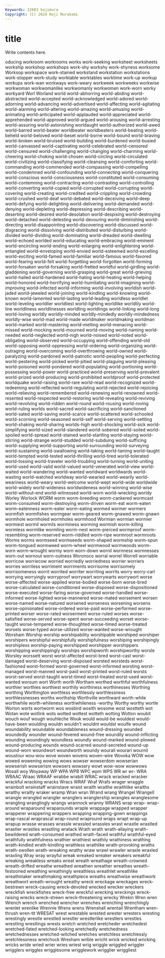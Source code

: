 ```yaml
---
Keywords: 22683 kojimura
Copyright: (C) 2024 Koji Murakami
---
```


# title

Write contents here.



oducing workroom workrooms works work-seeking worksheet
worksheets workship workshop workshops work-shy workshy work-shyness worksome Worksop workspace
work-stained workstand workstation workstations work-stopper work-study worktable worktables worktime work-up
workup workups work-wan workways work-weary workweek workweeks workwise workwoman workwomanlike
workwomanly workwomen work-worn worky workyard Worl Worland world world-abhorring world-abiding
world-abstracted world-accepted world-acknowledged world-adored world-adorning world-advancing world-advertised world-affecting world-agitating world-alarming
world-altering world-amazing world-amusing world-animating world-anticipated world-applauded world-appreciated world-apprehended world-approved world-argued
world-arousing world-arresting world-assuring world-astonishing worldaught world-authorized world-awed world-barred world-beater worldbeater
worldbeaters world-beating world-beheld world-beloved world-beset world-borne world-bound world-braving world-broken world-bruised
world-building world-burdened world-busied world-canvassed world-captivating world-celebrated world-censored world-censured world-challenging world-changing
world-charming world-cheering world-choking world-chosen world-circling world-circulated world-civilizing world-classifying world-cleansing world-comforting
world-commanding world-commended world-compassing world-compelling world-condemned world-confounding world-connecting world-conquering world-conscious world-consciousness
world-constituted world-consuming world-contemning world-contracting world-contrasting world-controlling world-converting world-copied world-corrupted world-corrupting
world-covering world-creating world-credited world-crippling world-crowding world-crushed world-deaf world-debated world-deceiving world-deep
world-defying world-delighting world-delivering world-demanded world-denying world-depleting world-depressing world-describing world-deserting world-desired
world-desolation world-despising world-destroying world-detached world-detesting world-devouring world-diminishing world-directing world-disappointing world-discovering
world-discussed world-disgracing world-dissolving world-distributed world-disturbing world-divided world-dividing world-dominating world-dreaded world-dwelling
world-echoed worlded world-educating world-embracing world-eminent world-encircling world-ending world-enlarging world-enlightening world-entangled
world-enveloping world-envied world-esteemed world-excelling world-exciting world-famed world-familiar world-famous world-favored world-fearing
world-felt world-forgetting world-forgotten world-forming world-forsaken world-forsaking world-fretted worldful world-girdling world-gladdening
world-governing world-grasping world-great world-grieving world-hailed world-hardened world-hating world-heating world-helping world-honored
world-horrifying world-humiliating world-imagining world-improving world-infected world-informing world-involving worldish world-jaded world-jeweled
world-joining world-kindling world-knowing world-known world-lamented world-lasting world-leading worldless worldlet world-leveling
worldlier worldliest world-lighting worldlike worldlily world-line worldliness worldlinesses worldling worldlings
world-linking world-long world-loving worldly worldly-minded worldly-mindedly worldly-mindedness worldly-wise world-mad world-made
worldmaker worldmaking worldman world-marked world-mastering world-melting world-menacing world-missed world-mocking world-mourned
world-moving world-naming world-needed world-neglected world-nigh world-noised world-noted world-obligating world-observed world-occupying
world-offending world-old world-opposing world-oppressing world-ordering world-organizing world-outraging world-overcoming world-overthrowing world-owned
world-paralyzing world-pardoned world-patriotic world-peopling world-perfecting world-pestering world-picked world-pitied world-plaguing world-pleasing
world-poisoned world-pondered world-populating world-portioning world-possessing world-power world-practiced world-preserving world-prevalent world-prized
world-producing world-prohibited worldproof world-protected worldquake world-raising world-rare world-read world-recognized world-redeeming
world-reflected world-regulating world-rejected world-rejoicing world-relieving world-remembered world-renewing world-renowned world-resented world-respected
world-restoring world-revealing world-reviving world-revolving world-ridden world-round world-rousing world-roving world-ruling worlds
world-sacred world-sacrificing world-sanctioned world-sated world-saving world-scarce world-scattered world-schooled world-scorning world-seasoned
world-self world-serving world-settling world-shaking world-sharing worlds-high world-shocking world-sick world-simplifying world-sized
world-slandered world-sobered world-soiled world-spoiled world-spread world-stained world-startling world-staying world-stirring world-strange
world-studded world-subduing world-sufficing world-supplying world-supporting world-surrounding world-surveying world-sustaining world-swallowing world-taking
world-taming world-taught world-tempted world-tested world-thrilling world-tired world-tolerated world-tossing world-traveler world-troubling
world-turning world-uniting world-used world-valid world-valued world-venerated world-view world-waited world-wandering world-wanted
worldward worldwards world-wasting world-watched worldway world-wearied world-wearily world-weariness world-weary world-welcome
world-wept world-wide worldwide world-widely world-wideness worldwideness world-winning world-wise world-without-end world-witnessed
world-worn world-wrecking worldy Worley Worlock WORM worm worm-breeding worm-cankered wormcast
worm-consumed worm-destroying worm-driven worm-eat worm-eaten worm-eatenness worm-eater worm-eating wormed wormer
wormers wormfish wormfishes wormgear worm-geared worm-gnawed worm-gnawn wormhole wormholed wormholes
wormhood Wormian wormian wormier wormiest wormil wormils worminess worming wormish
worm-killing wormless wormlike wormling worm-nest worm-pierced wormproof worm-resembling worm-reserved worm-riddled
worm-ripe wormroot wormroots Worms worms wormseed wormseeds worm-shaped wormship worm-spun
worm-tongued wormweed worm-wheel wormwood wormwoods worm-worn worm-wrought wormy worn worn-down
wornil wornness wornnesses worn-out wornout worn-outness Woronoco worral worrel Worrell
worriable worricow worriecow worried worriedly worriedness worrier worriers worries worriless
worriment worriments worrisome worrisomely worrisomeness worrit worrited worriter worriting worrits
worry worry-carl worrying worryingly worryproof worrywart worrywarts worrywort worse worse-affected
worse-applied worse-bodied worse-born worse-bred worse-calculated worse-conditioned worse-disposed worse-dispositioned worse-executed worse-faring
worse-governed worse-handled worse-informed worse-lighted worse-mannered worse-mated worsement worsen worse-named worse-natured
worsened worseness worsening worsens worse-opinionated worse-ordered worse-paid worse-performed worse-printed worser
worse-rated worserment worse-ruled worses worse-satisfied worse-served worse-spent worse-succeeding worset worse-taught
worse-tempered worse-thoughted worse-timed worse-treated worsets worse-typed worse-utilized worse-wanted worse-wrought Worsham
Worship worship worshipability worshipable worshiped worshiper worshipers worshipful worshipfully worshipfulness
worshiping worshipingly worshipless worship-paying worshipped worshipper worshippers worshipping worshippingly worships
worshipworth worshipworthy worsle Worsley worssett worst worst-affected worst-bred worst-cast worst-damaged
worst-deserving worst-disposed worsted worsteds worst-fashioned worst-formed worst-governed worst-informed worsting worst-managed
worst-manned worst-paid worst-printed worst-ruled worsts worst-served worst-taught worst-timed worst-treated worst-used
worst-wanted worsum wort Worth worth Wortham worthed worthful worthfulness worthier
worthies worthiest worthily worthiness worthinesses Worthing worthing Worthington worthless worthlessly
worthlessness worthlessnesses worths worthship Worthville worthward worth-while worthwhile worth-whileness worthwhileness
-worthy Worthy worthy wortle Worton worts wortworm wos wosbird wosith
wosome wost wostteth wot Wotan wote wotlink wots wotted wottest
wotteth wotting Wotton woubit wouch wouf wough wouhleche Wouk would
would-be wouldest would-have-been woulding wouldn wouldn't wouldnt wouldst woulfe wound
woundability woundable woundableness wound-dressing wounded woundedly wounder wound-fevered wound-free woundily
wound-inflicting wounding woundingly woundless woundly wound-marked wound-plowed wound-producing wounds wound-scarred
wound-secreted wound-up wound-worn woundwort woundworth woundy wourali wourari wournil woustour
wou-wou wove woven wovens woven-wire Wovoka WOW wow wowed wowening
wowing wows wowser wowserdom wowserian wowserish wowserism wowsers wowsery wowt
wow-wow wowwows Woxall woy Woyaway WP WPA WPB WPC wpm
WPS WR wr wr- WRA WRAAC Wraac WRAAF wrabbe wrabill
WRAC wrack wracked wracker wrackful wracking wracks Wracs WRAF Wraf
Wrafs wrager wraggle wrainbolt wrainstaff wrainstave wraist wraith wraithe wraithlike
wraiths wraithy wraitly wraker wramp Wran wran Wrand wrang Wrangel
Wrangell wrangle wrangled wrangler wranglers wranglership wrangles wranglesome wrangling wranglingly
wrangs wrannock wranny WRANS wrap wrap- wrap-around wraparound wraparounds wraple
wrappage wrapped wrapper wrapperer wrappering wrappers wrapping wrapping-gown wrappings wrap-rascal
wraprascal wrap-round wrapround wraps wrapt wrap-up wrapup wrasse wrasses wrassle
wrassled wrassles wrast wrastle wrastled wrastler wrastles wrastling wratack Wrath
wrath wrath-allaying wrath-bewildered wrath-consumed wrathed wrath-faced wrathful wrathful-eyed wrathfully wrathfulness
wrathier wrathiest wrathily wrathiness wrathing wrath-kindled wrath-kindling wrathless wrathlike wrath-provoking
wraths wrath-swollen wrath-wreaking wrathy wraw wrawl wrawler wraxle wraxled wraxling
Wray wray wrayful wreak wreaked wreaker wreakers wreakful wreaking wreakless
wreaks wreat wreath wreathage wreath-crowned wreath-drifted wreathe wreathed wreathen wreather
wreathes wreath-festooned wreathing wreathingly wreathless wreathlet wreathlike wreathmaker wreathmaking wreathpiece
wreaths wreathwise wreathwork wreathwort wreath-wrought wreathy wreck wreckage wreckages wreck-bestrewn
wreck-causing wreck-devoted wrecked wrecker wreckers wreckfish wreckfishes wreck-free wreckful wrecking
wreckings wreck-raising wrecks wreck-strewn wreck-threatening wrecky Wrekin Wren wren Wrench
wrench wrenched wrencher wrenches wrenching wrenchingly wrenlet wrenlike Wrennie Wrens
wrens Wrenshall wrentail Wrentham wren-thrush wren-tit WRESAT wrest wrestable wrested
wrester wresters wresting wrestingly wrestle wrestled wrestler wrestlerlike wrestlers wrestles
wrestling wrestlings wrests wretch wretched wretcheder wretchedest wretched-fated wretched-looking wretchedly
wretchedness wretchednesses wretched-witched wretches wretchless wretchlessly wretchlessness wretchock Wrexham wrible
wricht wrick wricked wricking wricks wride wried wrier wries wriest
wrig wriggle wriggled wriggler wrigglers wriggles wrigglesome wrigglework wrigglier wriggliest
